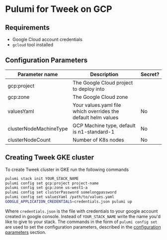 # Pulumi for Tweek on GCP

## Requirements
 * Google Cloud account credentials
 * `gcloud` tool installed

## Configuration Parameters
|Parameter name|Description|Secret?|
|----|----|----|
|gcp:project|The Google Cloud project to deploy into|
|gcp:zone|The Google Cloud zone|
|valuesYaml|Your values.yaml file which overrides the default helm values|No|
|clusterNodeMachineType|GCP Machine type, default is n1-standard-1|No|
|clusterNodeCount|Number of K8s nodes|No|

## Creating Tweek GKE cluster
To create Tweek cluster in GKE run the following commands

```bash
pulumi stack init YOUR_STACK_NAME
pulumi config set gcp:project project-name
pulumi config set gcp:zone us-west1-a
pulumi config set clusterPassword somelongpassword
pulumi config set valuesYaml /path/to/values.yaml
GOOGLE_APPLICATION_CREDENTIALS=credentials.json pulumi up
```

Where `credentials.json` is the file with credentials to your google account created in google console.
Instead of `YOUR_STACK_NAME` write the name you'd like to give to your stack.
The commands in the form of `pulumi config set` are used to set the configuration parameters,
described in the [configuration parameters](#configuration-parameters) section.
